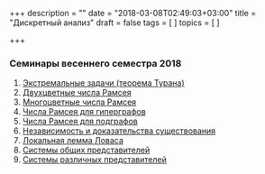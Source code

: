 +++
description = ""
date = "2018-03-08T02:49:03+03:00"
title = "Дискретный анализ"
draft = false
tags = [
]
topics = [
]

+++

### Семинары весеннего семестра 2018
1. [Экстремальные задачи (теорема Турана)](da-1.pdf)
2. [Двухцветные числа Рамсея](da-2.pdf)
2. [Многоцветные числа Рамсея](da-3.pdf)
2. [Числа Рамсея для гиперграфов](da-4.pdf)
2. [Числа Рамсея для подграфов](da-5.pdf)
2. [Независимость и доказательства существования](da-6.pdf)
2. [Локальная лемма Ловаса](da-7.pdf)
2. [Системы общих представителей](da-8.pdf)
2. [Системы различных представителей](da-9.pdf)
